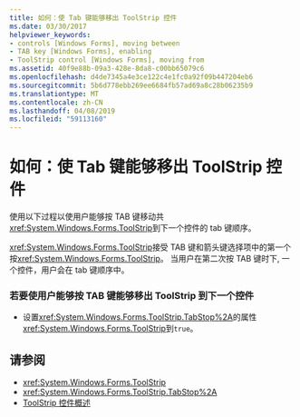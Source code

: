 ```yaml
---
title: 如何：使 Tab 键能够移出 ToolStrip 控件
ms.date: 03/30/2017
helpviewer_keywords:
- controls [Windows Forms], moving between
- TAB key [Windows Forms], enabling
- ToolStrip control [Windows Forms], moving from
ms.assetid: 40f9e88b-09a3-428e-8da8-c00bb65079c6
ms.openlocfilehash: d4de7345a4e3ce122c4e1fc0a92f09b447204eb6
ms.sourcegitcommit: 5b6d778ebb269ee6684fb57ad69a8c28b06235b9
ms.translationtype: MT
ms.contentlocale: zh-CN
ms.lasthandoff: 04/08/2019
ms.locfileid: "59113160"
---
```

# <a name="how-to-enable-the-tab-key-to-move-out-of-a-toolstrip-control"></a>如何：使 Tab 键能够移出 ToolStrip 控件
使用以下过程以使用户能够按 TAB 键移动共<xref:System.Windows.Forms.ToolStrip>到下一个控件的 tab 键顺序。  
  
 <xref:System.Windows.Forms.ToolStrip>接受 TAB 键和箭头键选择项中的第一个按<xref:System.Windows.Forms.ToolStrip>。 当用户在第二次按 TAB 键时下, 一个控件，用户会在 tab 键顺序中。  
  
### <a name="to-enable-the-user-to-press-the-tab-key-to-move-out-of-a-toolstrip-to-the-next-control"></a>若要使用户能够按 TAB 键能够移出 ToolStrip 到下一个控件  
  
-   设置<xref:System.Windows.Forms.ToolStrip.TabStop%2A>的属性<xref:System.Windows.Forms.ToolStrip>到`true`。  
  
## <a name="see-also"></a>请参阅

- <xref:System.Windows.Forms.ToolStrip>
- <xref:System.Windows.Forms.ToolStrip.TabStop%2A>
- [ToolStrip 控件概述](toolstrip-control-overview-windows-forms.md)
